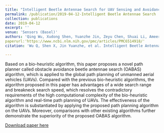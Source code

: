 ```yaml
---
title: "Intelligent Beetle Antennae Search for UAV Sensing and Avoidance of Obstacles"
permalink: /publication/2019-04-12-Intelligent Beetle Antennae Search
collection: publications
date: 2019-04-12
excerpt: ''
venue: 'Sensors (Basel)'
authors: 'Qing Wu, Xudong Shen, Yuanzhe Jin, Zeyu Chen, Shuai Li, Ameer Hamza Khan, and Dechao Chen'
paperurl:'https://www.ncbi.nlm.nih.gov/pmc/articles/PMC6514918/'
citation: 'Wu Q, Shen X, Jin Yuanzhe, et al. Intelligent Beetle Antennae Search for UAV Sensing and Avoidance of Obstacles. Sensors (Basel). 2019;19(8):1758. Published 2019 Apr 12. doi:10.3390/s19081758'

---
```

Based on a bio-heuristic algorithm, this paper proposes a novel path planner called obstacle avoidance beetle antennae search (OABAS) algorithm, which is applied to the global path planning of unmanned aerial vehicles (UAVs). Compared with the previous bio-heuristic algorithms, the algorithm proposed in this paper has advantages of a wide search range and breakneck search speed, which resolves the contradictory requirements of the high computational complexity of the bio-heuristic algorithm and real-time path planning of UAVs. The effectiveness of the algorithm is substantiated by applying the proposed path planning algorithm on the UAVs. Moreover, comparisons with other existing algorithms further demonstrate the superiority of the proposed OABAS algorithm.

[Download paper here](https://www.ncbi.nlm.nih.gov/pmc/articles/PMC6514918/)

